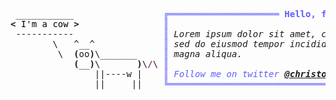 <pre style="font-family:Menlo,'DejaVu Sans Mono',consolas,'Courier New',monospace"> ___________                 <span style="color: #5f5fff; text-decoration-color: #5f5fff">╔═════════════════════ </span><span style="color: #5f5fff; text-decoration-color: #5f5fff; font-weight: bold">Hello, friend!</span><span style="color: #5f5fff; text-decoration-color: #5f5fff"> ═════════════════════╗</span> <a href="https://www.informatik.uni-leipzig.de/~akiki/">Christopher Akiki</a>  
<span style="font-weight: bold">&lt;</span><span style="color: #000000; text-decoration-color: #000000"> I'm a cow </span><span style="font-weight: bold">&gt;</span>                <span style="color: #5f5fff; text-decoration-color: #5f5fff">║</span>                                                          <span style="color: #5f5fff; text-decoration-color: #5f5fff">║</span> ┣━━ Lorem Ipsum    
 -----------                 <span style="color: #5f5fff; text-decoration-color: #5f5fff">║</span> <span style="font-style: italic">Lorem ipsum dolor sit amet, consectetur adipiscing elit,</span> <span style="color: #5f5fff; text-decoration-color: #5f5fff">║</span> ┃   ┣━━ <a href="https://www.informatik.uni-leipzig.de/~akiki/">Lorem Ipsum</a>
        \   ^__^             <span style="color: #5f5fff; text-decoration-color: #5f5fff">║</span> <span style="font-style: italic">sed do eiusmod tempor incididunt ut labore et dolore </span>    <span style="color: #5f5fff; text-decoration-color: #5f5fff">║</span> ┃   ┣━━ <a href="https://www.informatik.uni-leipzig.de/~akiki/">Lorem Ipsum</a>
         \  <span style="font-weight: bold">(</span>oo<span style="font-weight: bold">)</span>\_______     <span style="color: #5f5fff; text-decoration-color: #5f5fff">║</span> <span style="font-style: italic">magna aliqua.</span>                                            <span style="color: #5f5fff; text-decoration-color: #5f5fff">║</span> ┃   ┗━━ <a href="https://www.informatik.uni-leipzig.de/~akiki/">Lorem Ipsum</a>
            <span style="font-weight: bold">(</span>__<span style="font-weight: bold">)</span>\       <span style="font-weight: bold">)</span>\<span style="color: #800080; text-decoration-color: #800080">/</span>\ <span style="color: #5f5fff; text-decoration-color: #5f5fff">║</span>                                                          <span style="color: #5f5fff; text-decoration-color: #5f5fff">║</span> ┣━━ Lorem Ipsum    
                ||----w |    <span style="color: #5f5fff; text-decoration-color: #5f5fff">║</span> <span style="color: #5f5fff; text-decoration-color: #5f5fff; font-style: italic">Follow me on twitter </span><span style="color: #5f5fff; text-decoration-color: #5f5fff; font-weight: bold; font-style: italic"><a href="https://twitter.com/christopher">@christopher</a></span>                        <span style="color: #5f5fff; text-decoration-color: #5f5fff">║</span> ┣━━ Lorem Ipsum    
                ||     ||    <span style="color: #5f5fff; text-decoration-color: #5f5fff">╚══════════════════════════════════════════════════════════╝</span> ┗━━ Lorem Ipsum    
                                                                                                             
</pre>
